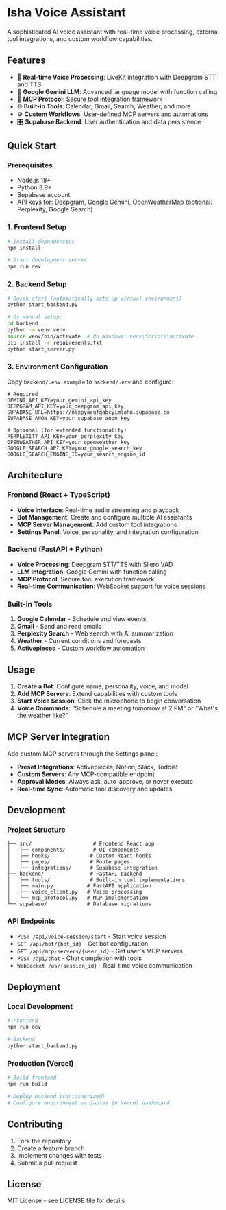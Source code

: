 # Isha Voice Assistant

A sophisticated AI voice assistant with real-time voice processing, external tool integrations, and custom workflow capabilities.

## Features

- 🎤 **Real-time Voice Processing**: LiveKit integration with Deepgram STT and TTS
- 🧠 **Google Gemini LLM**: Advanced language model with function calling
- 🔧 **MCP Protocol**: Secure tool integration framework
- 🌐 **Built-in Tools**: Calendar, Gmail, Search, Weather, and more
- ⚙️ **Custom Workflows**: User-defined MCP servers and automations
- 🎛️ **Supabase Backend**: User authentication and data persistence

## Quick Start

### Prerequisites

- Node.js 18+ 
- Python 3.9+
- Supabase account
- API keys for: Deepgram, Google Gemini, OpenWeatherMap (optional: Perplexity, Google Search)

### 1. Frontend Setup

```bash
# Install dependencies
npm install

# Start development server
npm run dev
```

### 2. Backend Setup

```bash
# Quick start (automatically sets up virtual environment)
python start_backend.py

# Or manual setup:
cd backend
python -m venv venv
source venv/bin/activate  # On Windows: venv\Scripts\activate
pip install -r requirements.txt
python start_server.py
```

### 3. Environment Configuration

Copy `backend/.env.example` to `backend/.env` and configure:

```env
# Required
GEMINI_API_KEY=your_gemini_api_key
DEEPGRAM_API_KEY=your_deepgram_api_key
SUPABASE_URL=https://nlxpyaeufqabcyimlohn.supabase.co
SUPABASE_ANON_KEY=your_supabase_anon_key

# Optional (for extended functionality)
PERPLEXITY_API_KEY=your_perplexity_key
OPENWEATHER_API_KEY=your_openweather_key
GOOGLE_SEARCH_API_KEY=your_google_search_key
GOOGLE_SEARCH_ENGINE_ID=your_search_engine_id
```

## Architecture

### Frontend (React + TypeScript)
- **Voice Interface**: Real-time audio streaming and playback
- **Bot Management**: Create and configure multiple AI assistants
- **MCP Server Management**: Add custom tool integrations
- **Settings Panel**: Voice, personality, and integration configuration

### Backend (FastAPI + Python)
- **Voice Processing**: Deepgram STT/TTS with Silero VAD
- **LLM Integration**: Google Gemini with function calling
- **MCP Protocol**: Secure tool execution framework
- **Real-time Communication**: WebSocket support for voice sessions

### Built-in Tools

1. **Google Calendar** - Schedule and view events
2. **Gmail** - Send and read emails
3. **Perplexity Search** - Web search with AI summarization
4. **Weather** - Current conditions and forecasts
5. **Activepieces** - Custom workflow automation

## Usage

1. **Create a Bot**: Configure name, personality, voice, and model
2. **Add MCP Servers**: Extend capabilities with custom tools
3. **Start Voice Session**: Click the microphone to begin conversation
4. **Voice Commands**: "Schedule a meeting tomorrow at 2 PM" or "What's the weather like?"

## MCP Server Integration

Add custom MCP servers through the Settings panel:

- **Preset Integrations**: Activepieces, Notion, Slack, Todoist
- **Custom Servers**: Any MCP-compatible endpoint
- **Approval Modes**: Always ask, auto-approve, or never execute
- **Real-time Sync**: Automatic tool discovery and updates

## Development

### Project Structure

```
├── src/                    # Frontend React app
│   ├── components/         # UI components
│   ├── hooks/             # Custom React hooks
│   ├── pages/             # Route pages
│   └── integrations/      # Supabase integration
├── backend/               # FastAPI backend
│   ├── tools/             # Built-in tool implementations
│   ├── main.py           # FastAPI application
│   ├── voice_client.py   # Voice processing
│   └── mcp_protocol.py   # MCP implementation
└── supabase/             # Database migrations
```

### API Endpoints

- `POST /api/voice-session/start` - Start voice session
- `GET /api/bot/{bot_id}` - Get bot configuration
- `GET /api/mcp-servers/{user_id}` - Get user's MCP servers
- `POST /api/chat` - Chat completion with tools
- `WebSocket /ws/{session_id}` - Real-time voice communication

## Deployment

### Local Development
```bash
# Frontend
npm run dev

# Backend
python start_backend.py
```

### Production (Vercel)
```bash
# Build frontend
npm run build

# Deploy backend (containerized)
# Configure environment variables in Vercel dashboard
```

## Contributing

1. Fork the repository
2. Create a feature branch
3. Implement changes with tests
4. Submit a pull request

## License

MIT License - see LICENSE file for details